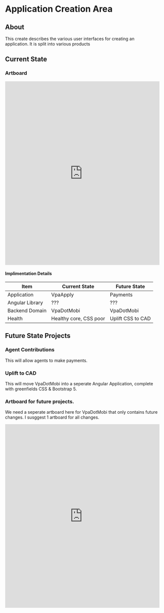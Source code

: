 # Application Creation Area
## About
This create describes the various user interfaces for creating an application. It is split into various products

## Current State
### Artboard

<iframe style="border: 1px solid rgba(0, 0, 0, 0.1);" width="100%" height="600" src="https://www.figma.com/embed?embed_host=share&url=https%3A%2F%2Fwww.figma.com%2Ffile%2Fa4pGDfbiTmxIgzRtDmEzgB%2FVPADotMobi" allowfullscreen></iframe>

#### Implimentation Details

| Item        | Current State | Future State |
| ----------- | ----------- | ------ |
| Application  | VpaApply | Payments      | 
| Angular Library   | ???        |??? | 
| Backend Domain  | VpaDotMobi       | VpaDotMobi | 
| Health  | Healthy core, CSS poor       |  Uplift CSS to CAD | 



## Future State Projects
### Agent Contributions
This will allow agents to make payments.

### Uplift to CAD
This will move VpaDotMobi into a seperate Angular Application, complete with greenfields CSS & Bootstrap 5.

### Artboard for future projects.

We need a seperate artboard here for VpaDotMobi that only contains future changes. I susggest 1 artboard for all changes.


<iframe style="border: 1px solid rgba(0, 0, 0, 0.1);" width="100%" height="600" src="https://www.figma.com/embed?embed_host=share&url=https%3A%2F%2Fwww.figma.com%2Ffile%2Fa4pGDfbiTmxIgzRtDmEzgB%2FVPADotMobi" allowfullscreen></iframe>





